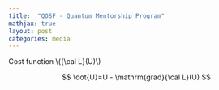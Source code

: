 ```yaml
---
title:  "QOSF - Quantum Mentorship Program"
mathjax: true
layout: post
categories: media
---
```


Cost function \\({\cal L}(U)\\)

$$ \dot{U}=U - \mathrm{grad}{\cal L}(U) $$
